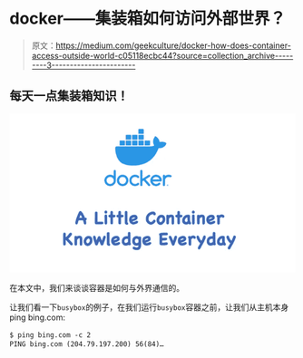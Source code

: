 # docker——集装箱如何访问外部世界？

> 原文：<https://medium.com/geekculture/docker-how-does-container-access-outside-world-c05118ecbc44?source=collection_archive---------3----------------------->

## 每天一点集装箱知识！

![](img/c4da9eabc88dea2f2592b2134b331b1a.png)

在本文中，我们来谈谈容器是如何与外界通信的。

让我们看一下`busybox`的例子，在我们运行`busybox`容器之前，让我们从主机本身 ping bing.com:

```
$ ping bing.com -c 2
PING bing.com (204.79.197.200) 56(84)…
```